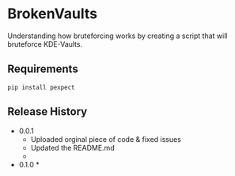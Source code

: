 # BrokenVaults
Understanding how bruteforcing works by creating a script that will bruteforce KDE-Vaults.

## Requirements
```
pip install pexpect 
```



## Release History
* 0.0.1
    * Uploaded orginal piece of code & fixed issues
    * Updated the README.md
    *  
* 0.1.0
    * 

